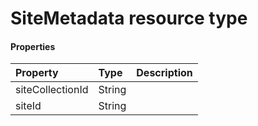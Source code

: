 # SiteMetadata resource type



#### Properties
| Property	   | Type	|Description|
|:---------------|:--------|:----------|
|siteCollectionId|String||
|siteId|String||
